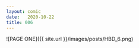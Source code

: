 ```yaml
---
layout: comic
date:   2020-10-22
title: 006
---
```

![PAGE ONE]({{ site.url }}/images/posts/HBD_6.png)
